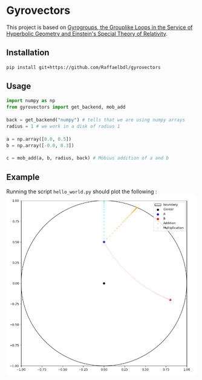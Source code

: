# Gyrovectors

This project is based on [Gyrogroups, the Grouplike Loops in the Service of Hyperbolic Geometry and Einstein's Special Theory of Relativity](https://arxiv.org/abs/1303.0218).

## Installation

```bash
pip install git+https://github.com/Raffaelbdl/gyrovectors
```

## Usage

```python
import numpy as np
from gyrovectors import get_backend, mob_add

back = get_backend("numpy") # tells that we are using numpy arrays
radius = 1 # we work in a disk of radius 1

a = np.array([0.0, 0.5])
b = np.array([-0.0, 0.3])

c = mob_add(a, b, radius, back) # Möbius addition of a and b
```

## Example

Running the script `hello_world.py` should plot the following :
![hello_world](./example/hello_world.png)
